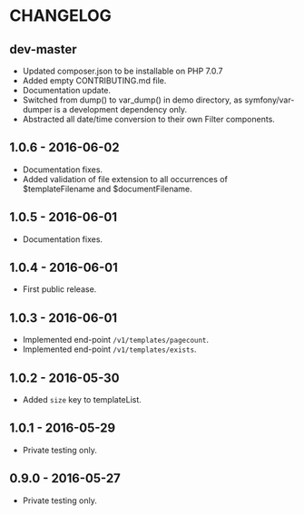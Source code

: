 # CHANGELOG

## dev-master

* Updated composer.json to be installable on PHP 7.0.7
* Added empty CONTRIBUTING.md file.
* Documentation update.
* Switched from dump() to var_dump() in demo directory, as symfony/var-dumper is a development dependency only.
* Abstracted all date/time conversion to their own Filter components.

## 1.0.6 - 2016-06-02

* Documentation fixes.
* Added validation of file extension to all occurrences of $templateFilename and $documentFilename.

## 1.0.5 - 2016-06-01

* Documentation fixes.

## 1.0.4 - 2016-06-01

* First public release.

## 1.0.3 - 2016-06-01

* Implemented end-point `/v1/templates/pagecount`.
* Implemented end-point `/v1/templates/exists`.

## 1.0.2 - 2016-05-30

* Added `size` key to templateList.

## 1.0.1 - 2016-05-29

* Private testing only.

## 0.9.0 - 2016-05-27

* Private testing only.

